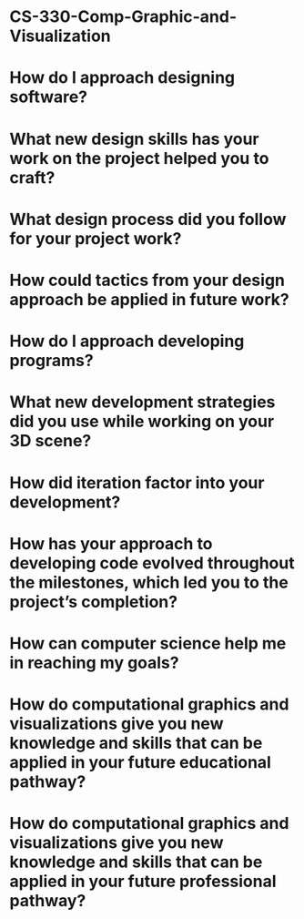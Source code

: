# CS-330-Comp-Graphic-and-Visualization


#    How do I approach designing software?
    
#        What new design skills has your work on the project helped you to craft?
        
#        What design process did you follow for your project work?
        
#        How could tactics from your design approach be applied in future work?
        
#    How do I approach developing programs?
    
#        What new development strategies did you use while working on your 3D scene?
        
 #       How did iteration factor into your development?
        
 #       How has your approach to developing code evolved throughout the milestones, which led you to the project’s completion?
        
 #   How can computer science help me in reaching my goals?
    
  #      How do computational graphics and visualizations give you new knowledge and skills that can be applied in your future educational pathway?
        
  #      How do computational graphics and visualizations give you new knowledge and skills that can be applied in your future professional pathway?
